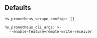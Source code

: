 
```{include} ../../../roles/prometheus/README.md
```

## Defaults

```
hs_prometheus_scrape_configs: []

hs_prometheus_cli_args: >-
  --enable-feature=remote-write-receiver
